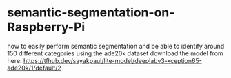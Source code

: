 # semantic-segmentation-on-Raspberry-Pi
how to easily perform semantic segmentation and be able to identify around 150 different categories using the ade20k dataset
download the model from here:
https://tfhub.dev/sayakpaul/lite-model/deeplabv3-xception65-ade20k/1/default/2
